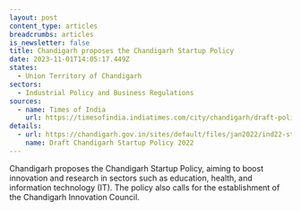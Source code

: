 ```yaml
---
layout: post
content_type: articles
breadcrumbs: articles
is_newsletter: false
title: Chandigarh proposes the Chandigarh Startup Policy
date: 2023-11-01T14:05:17.449Z
states:
  - Union Territory of Chandigarh
sectors:
  - Industrial Policy and Business Regulations
sources:
  - name: Times of India
    url: https://timesofindia.indiatimes.com/city/chandigarh/draft-policy-ut-to-set-up-body-to-boost-startups/articleshow/104664337.cms
details:
  - url: https://chandigarh.gov.in/sites/default/files/jan2022/ind22-strtupolicy2022-3108.pdf
    name: Draft Chandigarh Startup Policy 2022
---
```

Chandigarh proposes the Chandigarh Startup Policy, aiming to boost innovation and research in sectors such as education, health, and information technology (IT). The policy also calls for the establishment of the Chandigarh Innovation Council.
